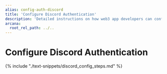 ```yaml
---
alias: config-auth-discord
title: 'Configure Discord Authentication'
description: 'Detailed instructions on how web3 app developers can configure Discord authentication to onboard users in apps that are integrated with the Arcana Auth SDK.'
arcana:
  root_rel_path: ../..
---
```


# Configure Discord Authentication

{% include "./text-snippets/discord_config_steps.md" %}